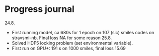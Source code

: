 # Progress journal

24.8. 
* First running model, ca 680s for 1 epoch on 107 (sic) smiles codes on 
    stravsmi-nb. Final loss NA for some reason
25.8. 
* Solved HDF5 locking problem (set environmental variable). 
* First run on GPU+: 191 s on 1000 smiles, final loss 15.69
